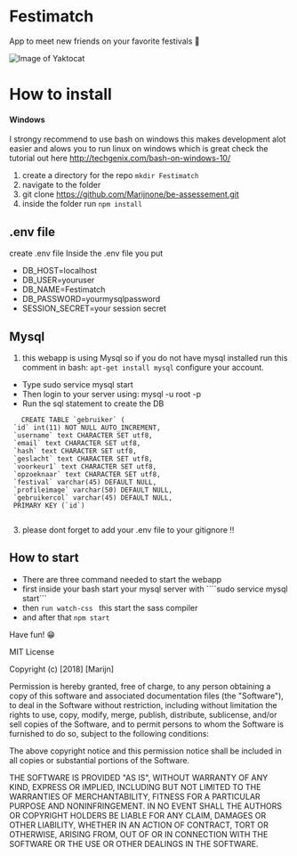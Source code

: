 # Festimatch

App to meet new friends on your favorite festivals 🎉


![Image of Yaktocat](https://i.imgur.com/AIFn0sc.png)


# How to install

#### Windows 
I strongy recommend to use bash on windows this makes development alot easier and alows you to run linux on windows which is great check the tutorial out here http://techgenix.com/bash-on-windows-10/ 



1. create a directory for the repo ``` mkdir Festimatch ```
2. navigate to the folder
3. git clone https://github.com/Marijnone/be-assessement.git
4. inside the folder run ```npm install ```

## .env file 
create .env file
Inside the .env file you put
* DB_HOST=localhost
* DB_USER=youruser
* DB_NAME=Festimatch
* DB_PASSWORD=yourmysqlpassword
* SESSION_SECRET=your session secret

## Mysql 
 1. this webapp is using Mysql so if you do not have mysql installed run this comment in bash: ```apt-get install mysql``` configure       your account. 
 
 * Type sudo service mysql start 
 * Then login to your server using: mysql -u root -p 
 * Run the sql statement to create the DB
 ```
    CREATE TABLE `gebruiker` (
  `id` int(11) NOT NULL AUTO_INCREMENT,
  `username` text CHARACTER SET utf8,
  `email` text CHARACTER SET utf8,
  `hash` text CHARACTER SET utf8,
  `geslacht` text CHARACTER SET utf8,
  `voorkeur1` text CHARACTER SET utf8,
  `opzoeknaar` text CHARACTER SET utf8,
  `festival` varchar(45) DEFAULT NULL,
  `profileimage` varchar(50) DEFAULT NULL,
  `gebruikercol` varchar(45) DEFAULT NULL,
  PRIMARY KEY (`id`)
 
 
 ```
 3. please dont forget to add your .env file to your gitignore ‼

## How to start

* There are three command needed to start the webapp
* first inside your bash start your mysql server with ````sudo service mysql start```
* then ```run watch-css ``` this start the sass compiler
* and after that ```npm start ```

Have fun! 😁






MIT License 

Copyright (c) [2018] [Marijn]

Permission is hereby granted, free of charge, to any person obtaining a copy
of this software and associated documentation files (the "Software"), to deal
in the Software without restriction, including without limitation the rights
to use, copy, modify, merge, publish, distribute, sublicense, and/or sell
copies of the Software, and to permit persons to whom the Software is
furnished to do so, subject to the following conditions:

The above copyright notice and this permission notice shall be included in all
copies or substantial portions of the Software.

THE SOFTWARE IS PROVIDED "AS IS", WITHOUT WARRANTY OF ANY KIND, EXPRESS OR
IMPLIED, INCLUDING BUT NOT LIMITED TO THE WARRANTIES OF MERCHANTABILITY,
FITNESS FOR A PARTICULAR PURPOSE AND NONINFRINGEMENT. IN NO EVENT SHALL THE
AUTHORS OR COPYRIGHT HOLDERS BE LIABLE FOR ANY CLAIM, DAMAGES OR OTHER
LIABILITY, WHETHER IN AN ACTION OF CONTRACT, TORT OR OTHERWISE, ARISING FROM,
OUT OF OR IN CONNECTION WITH THE SOFTWARE OR THE USE OR OTHER DEALINGS IN THE
SOFTWARE.


